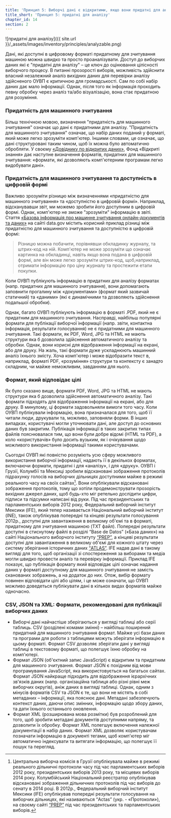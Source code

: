 ```yaml
---
title: 'Принцип 5: Виборчі дані є відкритими, якщо вони придатні для аналізу (тобто доступні в цифровому форматі придатному для зчитування машиною).'
title_short: 'Принцип 5: придатні для аналізу'
chapter_id: 14
section: 2
---
```


![придатні для аналізу]({{ site.url }}/\_assets/images/inventory/principles/analyzable.png)

Дані, які доступні в цифровому форматі придатному для зчитування машиною можна швидко та просто проаналізувати. Доступ до виборчих даних які є "придатні для аналізу" – це ключ до оцінювання цілісності виборчого процесу. В питанні прозорості виборів, можливість здійснити власний незалежний аналіз вихідних даних для перевірки аналізу здійсненого ОУВП є критичною для громадськості. Сам по собі набір даних дає мало інформації. Однак, після того як інформація проходить певну обробку через аналіз та/або візуалізацію, вона стає придатною для розуміння.

### Придатність для машинного зчитування

Більш технічною мовою, визначення "придатність для машинного зчитування" означає що дані є придатними для аналізу. "Придатність для машинного зчитування" означає, що набір даних поданий у форматі, який може легко зрозуміти комп'ютер. Іншими словами, це означає, що дані структуровані таким чином, щоб їх можна було автоматично обробляти. У своєму [«Довіднику по відкритих даних»](http://opendatahandbook.org/uk/glossary.html), Фонд «Відкриті знання» дає наступне визначення форматів, придатних для машинного зчитування: «формати, які дозволяють комп'ютерним програмам легко видобувати дані».

### Придатність для машинного зчитування та доступність в цифровій формі

Важливо зрозуміти різницю між визначеннями «придатністю для машинного зчитування» та «доступністю в цифровій формі». Наприклад, відсканувавши звіт, ми можемо зробити його доступним в цифровій формі. Однак, комп'ютер не зможе "зрозуміти" інформацію в звіті. Стаття [«Базова інформація про машинне зчитування онлайн-документів та даних»](https://www.data.gov/developers/blog/primer-machine-readability-online-documents-and-data) на сайті data.gov містить корисний приклад різниці між придатністю для машинного зчитування та доступністю в цифровій формі:

> Різницю можна побачити, порівнявши обкладинку журналу, та штрих-код на ній. Комп'ютер не може зрозуміти що означає картинка на обкладинці, навіть якщо вона подана в цифровій формі, але він може легко зрозуміти штрих-код, щоб,наприклад, отримати інформацію про ціну журналу та простежити етапи покупки.

Коли ОУВП публікують інформацію в придатних для аналізу форматах (напр. придатних для машинного зчитування), вони допомагають заповнити прогалину між «документами» (формат який зазвичай статичний) та «даними» (які є динамічними та дозволяють здійснення подальшої обробки).

Однак, багато ОУВП публікують інформацію в форматі .PDF, який не є придатним для машинного зчитування. Насправді, найбільш популярні формати для публікації виборчої інформації (напр. звіти, контактна інформація, результати голосування) не є придатними для машинного зчитування. Такі формати, як PDF, Word, JPG та HTML не мають структури яка б дозволила здійснення автоматичного аналізу та обробки. Однак, вони корисні для відображення інформації на екрані, або для друку. На жаль, такі формати дуже ускладнюють машинний аналіз їхнього змісту. Хоча комп'ютер і може відобразити текст в, наприклад, форматі PDF, «розуміння» структури та контексту є занадто складним, чи майже неможливим, завданням для нього.

### Формат, який відповідає цілі

Як було сказано вище, формати PDF, Word, JPG та HTML не мають структури яка б дозволила здійснення автоматичного аналізу. Такі формати підходять для відображення інформації на екрані, або для друку. В минулому, ці формати задовольняли вимоги того часу. Коли ОУВП публікували інформацію, вона призначалася для того, щоб її читали люди, друкували та, можливо, заповняли форми. В інших випадках, користувачі могли уточнювати дані, але доступ до основних даних був закритим. Публікація інформації в таких закритих типах файлів пояснювалася тим, що вони були добре відомі (HTML та PDF), а коло «користувачів» було досить вузьким, як і очікування щодо можливого використання інформації такими користувачами.

Сьогодні ОУВП які повністю розуміють усю сферу можливого використання виборчої інформації, надають її в декількох форматах, включаючи формати, придатні і для «аналізу», і для «друку». ОУВП і Грузії, Колумбії та Мексиці зробили відскановані зображення протоколів підрахунку голосів на виборчих дільницях доступними майже в режимі реального часу на своїх сайтах[^1]. Вони опублікували відскановані зображення протоколів, тому що хотіли продемонструвати прозорість вихідних джерел даних, щоб будь-хто міг ретельно дослідити цифри, підписи та підсумки написані від руки. Під час президентських та парламентських виборів 2012 року, Федеральний виборчий інститут Мексики (IFE), який тепер називається Національний виборчий інститут (INE), також опублікував попередні та кінцеві результати голосування 2012р., доступні для завантаження в великому об'ємі та в форматі, придатному для зчитування машиною (TXT файл). Попередні результати доступні в стиснутому файлі в розділі “Base de Datos” («База даних») на сайті Національного виборчого інституту [“PREP”](https://prep2012.ife.org.mx/prep/NACIONAL/PresidenteNacionalVPC.html), а кінцеві результати доступні для завантаження в великому об'ємі для кожного штату через систему зберігання історичних даних [“ATLAS”](http://siceef.ife.org.mx/pef2012/SICEEF2012.html#). IFE надав дані в такому вигляді для того, щоб організації зі спостереження за виборами та медіа могли швидко провести аналіз та перевірку інформації. Приклад IFE показує, що публікація формату який відповідає цілі означає надання даних у форматі доступному для машинного зчитування не замість сканованих зображень, а на додаток до них. Отож, вибір формату повинен відповідати цілі або цілям, і це може означати, що ОУВП можливо доведеться публікувати дані в кількох видах форматів майже одночасно.

### CSV, JSON та XML: Формати, рекомендовані для публікації виборчих даних

- Виборчі дані найчастіше зберігаються у вигляді таблиці або серії таблиць. CSV (розділені комами змінні) – найбільш поширений придатний для машинного зчитування формат. Майже усі бази даних та програми для роботи з таблицями можуть зберігати інформацію в цьому форматі. Формат CSV дозволяє зберігати дані у вигляді таблиці в текстовому форматі, що полегшує їхню обробку на комп'ютері.
- Формат JSON (об'єктний запис JavaScript) є відкритим та придатним для машинного зчитування. Формат JSON є похідним від мови програмування JavaScript, яка використовується на багатьох сайтах. Формат JSON найкраще підходить для відображення ієрархічних зв'язків даних (напр. організаційна таблиця або різні рівні меж виборчих округів), аніж даних в вигляді таблиці. Однак, одним з мінусів форматів CSV та JSON є те, що вони не містять в собі метаданих – інформації, яка пояснює дані. Метадані забезпечують контекст даних, даючи опис змінних, інформацію щодо збору даних, та дати їхнього останнього оновлення.
- Формат XML (розширювана мова розмітки) був розроблений для того, щоб зробити метадані документів доступними напряму, та дозволити їх обробку. Формат XML полегшує включення належної документації в набір даних. Формат XML дозволяє користувачам позначати інформацію в документі тегами, щоб комп'ютер міг автоматично індексувати та витягати інформацію, що полегшує її пошук та перегляд.

[^1]: Центральна виборча комісія в Грузії опублікувала майже в режимі реального дільничні протоколи часу під час парламентських виборів 2012 року, президентських виборів 2013 року, та місцевих виборів 2014 року. Колумбійський Національний реєстратор опублікував відскановані зображення дільничних протоколів під час виборів до сенату в 2014 році. В 2012р., Федеральний виборчий інститут Мексики (IFE) опублікував попередні результати голосування на виборчих дільницях, які називаються “Actas” (укр. - «Протоколи»), на своєму сайті [“PREP”](https://prep2012.ife.org.mx/prep/introduccion.html) під час президентських та парламентських виборів.
